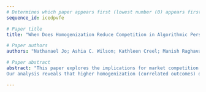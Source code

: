 ```yaml
--- 
# Determines which paper appears first (lowest number (0) appears first)
sequence_id: icedpvfe

# Paper title 
title: "When Does Homogenization Reduce Competition in Algorithmic Personalized Pricing?"

# Paper authors 
authors: "Nathanael Jo; Ashia C. Wilson; Kathleen Creel; Manish Raghavan"

# Paper abstract 
abstract: "This paper explores the implications for market competition of increasing homogenization between personalized pricing algorithms. 
Our analysis reveals that higher homogenization (correlated outcomes) diminishes consumer welfare. Furthermore, as consumers become more price sensitive, firms are increasingly incentivized to compromise on the accuracy of their predictions in exchange for coordination. Our results underscore the potential anti-competitive effects of algorithmic pricing and highlight the need for refined antitrust approaches in the era of digital markets."

--- 
```

